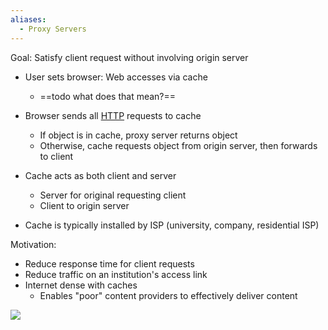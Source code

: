 ```yaml
---
aliases:
  - Proxy Servers
---
```

Goal: Satisfy client request without involving origin server

- User sets browser: Web accesses via cache
	- ==todo what does that mean?==
- Browser sends all [HTTP](HTTP/HTTP.md) requests to cache
	- If object is in cache, proxy server returns object
	- Otherwise, cache requests object from origin server, then forwards to client

- Cache acts as both client and server
	- Server for original requesting client
	- Client to origin server
- Cache is typically installed by ISP (university, company, residential ISP)

Motivation:
- Reduce response time for client requests
- Reduce traffic on an institution's access link
- Internet dense with caches
	- Enables "poor" content providers to effectively deliver content

![](HTTP/web-cache.png)
